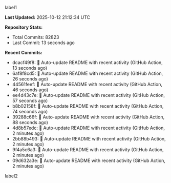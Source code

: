 
label1 
<!-- ACTIVITY_START -->
**Last Updated:** 2025-10-12 21:12:34 UTC

**Repository Stats:**
- Total Commits: 82823
- Last Commit: 13 seconds ago

**Recent Commits:**
- dcacf49f8: 🤖 Auto-update README with recent activity (GitHub Action, 13 seconds ago)
- 6af8f8cd5: 🤖 Auto-update README with recent activity (GitHub Action, 26 seconds ago)
- 44561feef: 🤖 Auto-update README with recent activity (GitHub Action, 46 seconds ago)
- ee4d43c7e: 🤖 Auto-update README with recent activity (GitHub Action, 57 seconds ago)
- b8b02158f: 🤖 Auto-update README with recent activity (GitHub Action, 74 seconds ago)
- 39288c66f: 🤖 Auto-update README with recent activity (GitHub Action, 88 seconds ago)
- 4d8b57edc: 🤖 Auto-update README with recent activity (GitHub Action, 2 minutes ago)
- 2bb88b493: 🤖 Auto-update README with recent activity (GitHub Action, 2 minutes ago)
- 9f4a5c6a3: 🤖 Auto-update README with recent activity (GitHub Action, 2 minutes ago)
- 09d632a3e: 🤖 Auto-update README with recent activity (GitHub Action, 2 minutes ago)
<!-- ACTIVITY_END -->

label2
